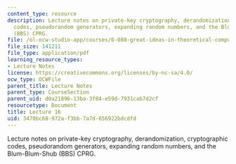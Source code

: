 ```yaml
---
content_type: resource
description: Lecture notes on private-key cryptography, derandomization, cryptographic
  codes, pseudorandom generators, expanding random numbers, and the Blum-Blum-Shub
  (BBS) CPRG.
file: /ol-ocw-studio-app/courses/6-080-great-ideas-in-theoretical-computer-science-spring-2008/3470bc68972af3bb7a7d656922bdcdfd_lec16.pdf
file_size: 141211
file_type: application/pdf
learning_resource_types:
- Lecture Notes
license: https://creativecommons.org/licenses/by-nc-sa/4.0/
ocw_type: OCWFile
parent_title: Lecture Notes
parent_type: CourseSection
parent_uid: d0a21896-13ba-3f84-e59d-7931cab7d2cf
resourcetype: Document
title: Lecture 16
uid: 3470bc68-972a-f3bb-7a7d-656922bdcdfd
---
```

Lecture notes on private-key cryptography, derandomization, cryptographic codes, pseudorandom generators, expanding random numbers, and the Blum-Blum-Shub (BBS) CPRG.